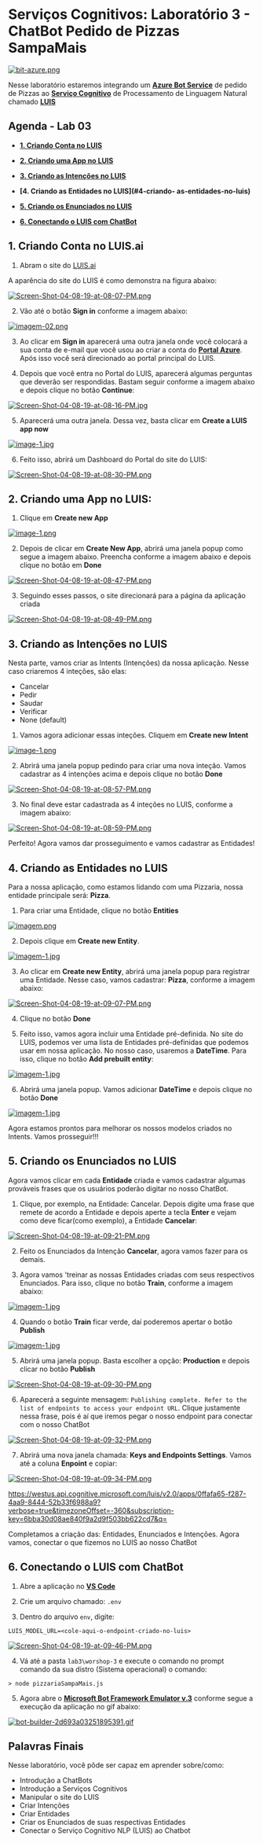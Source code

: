 # Serviços Cognitivos: Laboratório 3 - ChatBot Pedido de Pizzas SampaMais

[![bit-azure.png](https://i.postimg.cc/ZKwS8SHj/bit-azure.png)](https://postimg.cc/vcxkyCp6)

Nesse laboratório estaremos integrando um **[Azure Bot Service](https://aka.ms/AA4qm7p)** de pedido de Pizzas ao **[Serviço Cognitivo](https://aka.ms/AA4qm7k)** de Processamento de Linguagem Natural chamado **[LUIS](https://aka.ms/AA4qm7q)**

## Agenda - Lab 03

- **[1. Criando Conta no LUIS](#1-criando-conta-no-luis)**

- **[2. Criando uma App no LUIS](#2-criando-uma-app-no-luis)**

- **[3. Criando as Intenções no LUIS](#3-criando-as-intenções-no-luis)**

- **[4. Criando as Entidades no LUIS](#4-criando- as-entidades-no-luis)**

- **[5. Criando os Enunciados no LUIS](#5-criando-os-enunciados-no-luis)**

- **[6. Conectando o LUIS com ChatBot](#6-conectando-o-luis-com-chatbot)**


## 1. Criando Conta no LUIS.ai

1. Abram o site do [LUIS.ai](https://aka.ms/AA4q8w1)

A aparência do site do LUIS é como demonstra na figura abaixo:

[![Screen-Shot-04-08-19-at-08-07-PM.png](https://i.postimg.cc/qv5JF0XM/Screen-Shot-04-08-19-at-08-07-PM.png)](https://postimg.cc/JsjCyf29)

2. Vão até o botão **Sign in** conforme a imagem abaixo:

[![imagem-02.png](https://i.postimg.cc/Bb67RWC4/imagem-02.png)](https://postimg.cc/phwBn676)

3. Ao clicar em **Sign in** aparecerá uma outra janela onde você colocará a sua conta de e-mail que você usou ao criar a conta do **[Portal Azure](https://aka.ms/AA4qm7a)**. Após isso você será direcionado ao portal principal do LUIS. 

4. Depois que você entra no Portal do LUIS, aparecerá algumas perguntas que deverão ser respondidas. Bastam seguir conforme a imagem abaixo e depois clique no botão **Continue**:

[![Screen-Shot-04-08-19-at-08-16-PM.jpg](https://i.postimg.cc/MKdwNxbf/Screen-Shot-04-08-19-at-08-16-PM.jpg)](https://postimg.cc/rK07RBHq)

5. Aparecerá uma outra janela. Dessa vez, basta clicar em **Create a LUIS app now**

[![image-1.jpg](https://i.postimg.cc/2y9HdHhy/image-1.jpg)](https://postimg.cc/CnDHSsvp)

6. Feito isso, abrirá um Dashboard do Portal do site do LUIS:

[![Screen-Shot-04-08-19-at-08-30-PM.png](https://i.postimg.cc/MpVDXZPv/Screen-Shot-04-08-19-at-08-30-PM.png)](https://postimg.cc/87kW0GVS)

## 2. Criando uma App no LUIS:

1. Clique em **Create new App**

[![image-1.png](https://i.postimg.cc/4xPrn1FK/image-1.png)](https://postimg.cc/dh7WxGFv)

2. Depois de clicar em **Create New App**, abrirá uma janela popup como segue a imagem abaixo. Preencha conforme a imagem abaixo e depois clique no botão em **Done**

[![Screen-Shot-04-08-19-at-08-47-PM.png](https://i.postimg.cc/bvNd23y4/Screen-Shot-04-08-19-at-08-47-PM.png)](https://postimg.cc/cv2dp78c)

3. Seguindo esses passos, o site direcionará para a página da aplicação criada

[![Screen-Shot-04-08-19-at-08-49-PM.png](https://i.postimg.cc/QdDvmzWY/Screen-Shot-04-08-19-at-08-49-PM.png)](https://postimg.cc/hfCCPpsV)

## 3. Criando as Intenções no LUIS

Nesta parte, vamos criar as Intents (Intenções) da nossa aplicação. Nesse caso criaremos 4 inteções, são elas:

* Cancelar
* Pedir
* Saudar
* Verificar
* None (default)

1. Vamos agora adicionar essas inteções. Cliquem em **Create new Intent**

[![image-1.png](https://i.postimg.cc/DzvkvNv4/image-1.png)](https://postimg.cc/v4NSX36G)

2. Abrirá uma janela popup pedindo para criar uma nova inteção. Vamos cadastrar as 4 intenções acima e depois clique no botão **Done**

[![Screen-Shot-04-08-19-at-08-57-PM.png](https://i.postimg.cc/pLZVJzy8/Screen-Shot-04-08-19-at-08-57-PM.png)](https://postimg.cc/mPPGbcY2)

3. No final deve estar cadastrada as 4 inteções no LUIS, conforme a imagem abaixo:

[![Screen-Shot-04-08-19-at-08-59-PM.png](https://i.postimg.cc/XYQ3CWDk/Screen-Shot-04-08-19-at-08-59-PM.png)](https://postimg.cc/DSJR99hS)

Perfeito! Agora vamos dar prosseguimento e vamos cadastrar as Entidades!

## 4. Criando as Entidades no LUIS

Para a nossa aplicação, como estamos lidando com uma Pizzaria, nossa entidade principale será: **Pizza**. 

1. Para criar uma Entidade, clique no botão **Entities**

[![imagem.png](https://i.postimg.cc/V6wRPym2/imagem.png)](https://postimg.cc/mcdM75cS)

2. Depois clique em **Create new Entity**.

[![imagem-1.jpg](https://i.postimg.cc/HsrbKWbV/imagem-1.jpg)](https://postimg.cc/Mv8cfSPS)

3. Ao clicar em **Create new Entity**, abrirá uma janela popup para registrar uma Entidade. Nesse caso, vamos cadastrar: **Pizza**, conforme a imagem abaixo:

[![Screen-Shot-04-08-19-at-09-07-PM.png](https://i.postimg.cc/s2sQV3GP/Screen-Shot-04-08-19-at-09-07-PM.png)](https://postimg.cc/87XP4QHs)

4. Clique no botão **Done**

5. Feito isso, vamos agora incluir uma Entidade pré-definida. No site do LUIS, podemos ver uma lista de Entidades pré-definidas que podemos usar em nossa aplicação. No nosso caso, usaremos a **DateTime**. Para isso, clique no botão **Add prebuilt entity**:

[![imagem-1.jpg](https://i.postimg.cc/d1zydpV4/imagem-1.jpg)](https://postimg.cc/CBs5pvDq)

6. Abrirá uma janela popup. Vamos adicionar **DateTime** e depois clique no botão **Done**

[![imagem-1.jpg](https://i.postimg.cc/NFkjMz9y/imagem-1.jpg)](https://postimg.cc/Zv0SsjLZ)

Agora estamos prontos para melhorar os nossos modelos criados no Intents. Vamos prosseguir!!!

## 5. Criando os Enunciados no LUIS

Agora vamos clicar em cada **Entidade** criada e vamos cadastrar algumas prováveis frases que os usuários poderão digitar no nosso ChatBot.

1. Clique, por exemplo, na Entidade: Cancelar. Depois digite uma frase que remete de acordo a Entidade e depois aperte a tecla **Enter** e vejam como deve ficar(como exemplo), a Entidade **Cancelar**:

[![Screen-Shot-04-08-19-at-09-21-PM.png](https://i.postimg.cc/QxcyBrdY/Screen-Shot-04-08-19-at-09-21-PM.png)](https://postimg.cc/QHxbPw5c)

2. Feito os Enunciados da Intenção **Cancelar**, agora vamos fazer para os demais.

3. Agora vamos 'treinar as nossas Entidades criadas com seus respectivos Enunciados. Para isso, clique no botão **Train**, conforme a imagem abaixo:

[![imagem-1.jpg](https://i.postimg.cc/52hysLV2/imagem-1.jpg)](https://postimg.cc/LJVmXq5c)

4. Quando o botão **Train** ficar verde, daí poderemos apertar o botão **Publish**

[![imagem-1.jpg](https://i.postimg.cc/N08sbnDd/imagem-1.jpg)](https://postimg.cc/sBXCgwtW)

5. Abrirá uma janela popup. Basta escolher a opção: **Production** e depois clicar no botão **Publish**

[![Screen-Shot-04-08-19-at-09-30-PM.png](https://i.postimg.cc/xjp0sMGV/Screen-Shot-04-08-19-at-09-30-PM.png)](https://postimg.cc/23vRyqX0)

6. Aparecerá a seguinte mensagem: `Publishing complete. Refer to the list of endpoints to access your endpoint URL`. Clique justamente nessa frase, pois é aí que iremos pegar o nosso endpoint para conectar com o nosso ChatBot

[![Screen-Shot-04-08-19-at-09-32-PM.png](https://i.postimg.cc/zv4YqwpL/Screen-Shot-04-08-19-at-09-32-PM.png)](https://postimg.cc/QKgybT2s)

7. Abrirá uma nova janela chamada: **Keys and Endpoints Settings**. Vamos até a coluna **Enpoint** e copiar:

[![Screen-Shot-04-08-19-at-09-34-PM.png](https://i.postimg.cc/hPFSWgY2/Screen-Shot-04-08-19-at-09-34-PM.png)](https://postimg.cc/V5RyXymt)

https://westus.api.cognitive.microsoft.com/luis/v2.0/apps/0ffafa65-f287-4aa9-8444-52b33f6988a9?verbose=true&timezoneOffset=-360&subscription-key=6bba30d08ae840f9a2d9f503bb622cd7&q=

Completamos a criação das: Entidades, Enunciados e Intenções. Agora vamos, conectar o que fizemos no LUIS ao nosso ChatBot

## 6. Conectando o LUIS com ChatBot

1. Abre a aplicação no **[VS Code](http://bit.ly/2IhTeUb)** 

2. Crie um arquivo chamado: `.env`

3. Dentro do arquivo `env`, digite:

```
LUIS_MODEL_URL=<cole-aqui-o-endpoint-criado-no-luis>
```

[![Screen-Shot-04-08-19-at-09-46-PM.png](https://i.postimg.cc/52dj381N/Screen-Shot-04-08-19-at-09-46-PM.png)](https://postimg.cc/6yc962yD)

4. Vá até a pasta `lab3\worshop-3` e execute o comando no prompt comando da sua distro (Sistema operacional) o comando: 

```
> node pizzariaSampaMais.js
```

5. Agora abre o **[Microsoft Bot Framework Emulator v.3](http://bit.ly/2G578HB)** conforme segue a execução da aplicação no gif abaixo:

[![bot-builder-2d693a03251895391.gif](https://s2.gifyu.com/images/bot-builder-2d693a03251895391.gif)](https://gifyu.com/image/3oZA)

## Palavras Finais

Nesse laboratório, você pôde ser capaz em aprender sobre/como:

* Introdução a ChatBots
* Introdução a Serviços Cognitivos
* Manipular o site do LUIS
* Criar Intenções
* Criar Entidades
* Criar os Enunciados de suas respectivas Entidades
* Conectar o Serviço Cognitivo NLP (LUIS) ao Chatbot




































